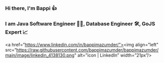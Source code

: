 ### Hi there, I'm Bappi 👍
### I am Java Software Engineer 👨‍💻, Database Engineer 🛠, GoJS Expert 📈


<a href=”https://www.linkedin.com/in/bappimazumder/"><img align=”left” src=”https://raw.githubusercontent.com/bappimazumder/bappimazumder/main/image/linkedin_4138130.png" alt=”icon | LinkedIn” width=”21px”/></a>
<!--
**bappimazumder/bappimazumder** is a ✨ _special_ ✨ repository because its `README.md` (this file) appears on your GitHub profile.

Here are some ideas to get you started:

- 🔭 I’m currently working on ...
- 🌱 I’m currently learning ...
- 👯 I’m looking to collaborate on ...
- 🤔 I’m looking for help with ...
- 💬 Ask me about ...
- 📫 How to reach me: ...
- 😄 Pronouns: ...
- ⚡ Fun fact: ...
-->
